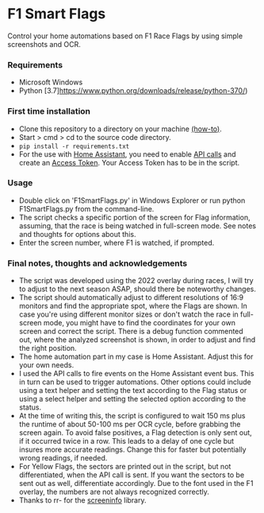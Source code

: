 # F1 Smart Flags
Control your home automations based on F1 Race Flags by using simple screenshots and OCR.

### Requirements
- Microsoft Windows
- Python [3.7]https://www.python.org/downloads/release/python-370/)

### First time installation
- Clone this repository to a directory on your machine [(how-to)](https://help.github.com/desktop/guides/contributing/cloning-a-repository-from-github-to-github-desktop/).
- Start > cmd > cd to the source code directory.
- ```pip install -r requirements.txt```
- For the use with [Home Assistant](https://www.home-assistant.io/), you need to enable [API calls](https://developers.home-assistant.io/docs/api/rest/) and create an [Access Token](https://developers.home-assistant.io/docs/auth_api/#long-lived-access-token). Your Access Token has to be in the script.

### Usage
- Double click on 'F1SmartFlags.py' in Windows Explorer or run python F1SmartFlags.py from the command-line.
- The script checks a specific portion of the screen for Flag information, assuming, that the race is being watched in full-screen mode. See notes and thoughts for options about this.
- Enter the screen number, where F1 is watched, if prompted.

### Final notes, thoughts and acknowledgements
- The script was developed using the 2022 overlay during races, I will try to adjust to the next season ASAP, should there be noteworthy changes.
- The script should automatically adjust to different resolutions of 16:9 monitors and find the appropriate spot, where the Flags are shown. In case you're using different monitor sizes or don't watch the race in full-screen mode, you might have to find the coordinates for your own screen and correct the script. There is a debug function commented out, where the analyzed screenshot is shown, in order to adjust and find the right position.
- The home automation part in my case is Home Assistant. Adjust this for your own needs.
- I used the API calls to fire events on the Home Assistant event bus. This in turn can be used to trigger automations. Other options could include using a text helper and setting the text according to the Flag status or using a select helper and setting the selected option according to the status.
- At the time of writing this, the script is configured to wait 150 ms plus the runtime of about 50-100 ms per OCR cycle, before grabbing the screen again. To avoid false positives, a Flag detection is only sent out, if it occurred twice in a row. This leads to a delay of one cycle but insures more accurate readings. Change this for faster but potentially wrong readings, if needed.
- For Yellow Flags, the sectors are printed out in the script, but not differentiated, when the API call is sent. If you want the sectors to be sent out as well, differentiate accordingly. Due to the font used in the F1 overlay, the numbers are not always recognized correctly.
- Thanks to rr- for the [screeninfo](https://github.com/rr-/screeninfo) library.
